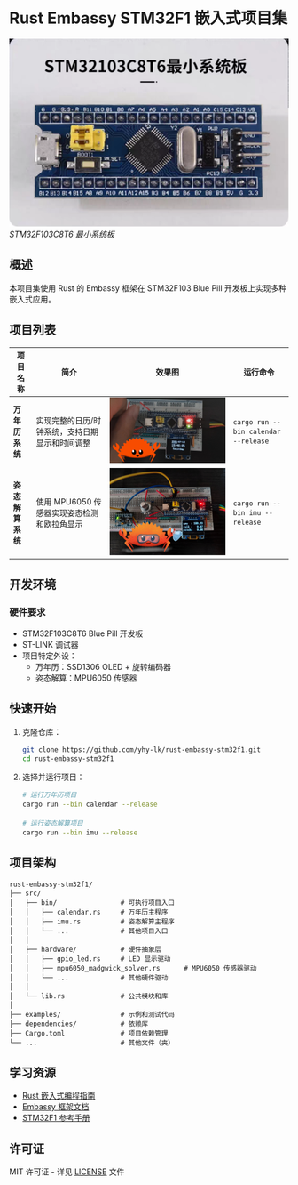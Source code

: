 # Rust Embassy STM32F1 嵌入式项目集

![STM32F103 Blue Pill](pictures/bluepill.png) *STM32F103C8T6 最小系统板*

## 概述

本项目集使用 Rust 的 Embassy 框架在 STM32F103 Blue Pill 开发板上实现多种嵌入式应用。

## 项目列表

| 项目名称 | 简介 | 效果图 | 运行命令 |
|----------|------|--------|----------|
| **万年历系统** | 实现完整的日历/时钟系统，支持日期显示和时间调整 | ![Calendar Demo](pictures/calendar_demo.jpg) | `cargo run --bin calendar --release` |
| **姿态解算系统** | 使用 MPU6050 传感器实现姿态检测和欧拉角显示 | ![IMU Demo](pictures/imu_demo.png) | `cargo run --bin imu --release` |

## 开发环境

### 硬件要求
- STM32F103C8T6 Blue Pill 开发板
- ST-LINK 调试器
- 项目特定外设：
  - 万年历：SSD1306 OLED + 旋转编码器
  - 姿态解算：MPU6050 传感器

## 快速开始

1. 克隆仓库：
   ```bash
   git clone https://github.com/yhy-lk/rust-embassy-stm32f1.git
   cd rust-embassy-stm32f1
   ```
2. 选择并运行项目：
   ```bash
   # 运行万年历项目
   cargo run --bin calendar --release
   
   # 运行姿态解算项目
   cargo run --bin imu --release
   ```

## 项目架构

```
rust-embassy-stm32f1/
├── src/
│   ├── bin/                # 可执行项目入口
│   │   ├── calendar.rs     # 万年历主程序
│   │   ├── imu.rs          # 姿态解算主程序
│   │   └── ...             # 其他项目入口
│   │
│   ├── hardware/           # 硬件抽象层
│   │   ├── gpio_led.rs     # LED 显示驱动
│   │   ├── mpu6050_madgwick_solver.rs      # MPU6050 传感器驱动
│   │   └── ...             # 其他硬件驱动
│   │
│   └── lib.rs              # 公共模块和库
│
├── examples/               # 示例和测试代码
├── dependencies/           # 依赖库
├── Cargo.toml              # 项目依赖管理
└── ...                     # 其他文件（夹）
```

## 学习资源

- [Rust 嵌入式编程指南](https://docs.rust-embedded.org/book/)
- [Embassy 框架文档](https://embassy.dev/book/)
- [STM32F1 参考手册](https://www.st.com/resource/en/reference_manual/cd00171190-stm32f101xx-stm32f102xx-stm32f103xx-stm32f105xx-and-stm32f107xx-advanced-arm-based-32-bit-mcus-stmicroelectronics.pdf)

## 许可证

MIT 许可证 - 详见 [LICENSE](LICENSE) 文件
